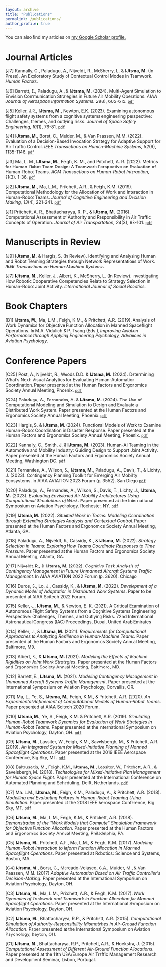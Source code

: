 ```yaml
---
layout: archive
title: "Publications"
permalink: /publications/
author_profile: true
---
```

You can also find my articles on <u><a href="https://scholar.google.com/citations?user=CepXXxYAAAAJ&hl=en">my Google Scholar profile</a>.</u>

# Journal Articles
\[J7\] Kannally, C., Paladugu, A., Nijveldt, R., McSherry, L. & **IJtsma, M.** (In Press). An Exploratory Study of Contextual Control Modes in Teamwork. *Human Factors*.

\[J6\] Barrett, E., Paladugu, A., & **IJtsma, M.** (2024). Multi-Agent Simulation to Envision Communication Strategies in Future Air Mobility Operations. *AIAA Journal of Aerospace Information Systems. 21*(8), 605-615. [`pdf`](https://doi.org/10.2514/1.I011239)

\[J5\] Keller, J.R., **IJtsma, M.**, Newton, E.K. (2023). Examining autonomous flight safety systems from a cognitive systems engineering perspective: Challenges, themes, and outlying risks. *Journal of Space Safety Engineering, 10*(1), 76-81. [`pdf`](ttps://doi.org/10.1016/j.jsse.2022.11.005)

\[J4\] **IJtsma, M.**, Borst, C., Mulder, M., & Van Paassen, M.M. (2022). Evaluation of a Decision-Based Invocation Strategy for Adaptive Support for Air Traffic Control. *IEEE Transactions on Human-Machine Systems, 52*(6), 1135-1146. [`pdf`](https://doi.org/10.1109/THMS.2022.3208817)

\[J3\] Ma, L. M., **IJtsma, M.**, Feigh, K. M., and Pritchett, A. R. (2022). Metrics for Human-Robot Team Design: A Teamwork Perspective on Evaluation of Human-Robot Teams. *ACM Transactions on Human-Robot Interaction, 11*(3). 1-36. [`pdf`](https://doi.org/10.1145/3522581)

\[J2\] **IJtsma, M.**, Ma, L.M., Pritchett, A.R., & Feigh, K.M. (2019). Computational Methodology for the Allocation of Work and Interaction in Human-Robot Teams. *Journal of Cognitive Engineering and Decision Making, 13*(4), 221-241. [`pdf`](https://doi.org/10.1177/1555343419869484)

\[J1\] Pritchett, A. R., Bhattacharyya, R. P., & **IJtsma, M.** (2016). Computational Assessment of Authority and Responsibility in Air Traffic Concepts of Operation. *Journal of Air Transportation, 24*(3), 93-101. [`pdf`](https://doi.org/10.2514/1.D0024)

# Manuscripts in Review

\[J9\] **IJtsma, M.** & Hargis, S. (In Review). Identifying and Analyzing Human and Robot Teaming Strategies through Network Representations of Work. *IEEE Transactions on Human-Machine Systems*.

\[J7\] **IJtsma, M.**, Keller, J., Albert, K., McSherry, L. (In Review). Investigating How Robotic Cooperative Competencies Relate to Strategy Selection in Human-Robot Joint Activity. *International Journal of Social Robotics.*

# Book Chapters
\[B1\] **IJtsma, M.**, Ma, L.M., Feigh, K.M., & Pritchett, A.R. (2019). Analysis of Work Dynamics for Objective Function Allocation in Manned Spaceflight Operations. In M.A. Vidulich & P. Tsang (Eds.), *Improving Aviation Performance through Applying Engineering Psychology, Advances in Aviation Psychology*.

# Conference Papers
\[C25\] Post, A., Nijveldt, R., Woods D.D. & **IJtsma, M.** (2024). Determining What’s Next: Visual Analytics for Evaluating Human-Automation Coordination. Paper presented at the Human Factors and Ergonomics Society Annual Meeting, Phoenix. [`pdf`](https://doi.org/10.1177/10711813241276459)

\[C24\] Paladugu, A., Fernandes, A. & **IJtsma, M.** (2024). The Use of Computational Modeling and Simulation to Design and Evaluate a Distributed Work System. Paper presented at the Human Factors and Ergonomics Society Annual Meeting, Phoenix. [`pdf`](https://doi.org/10.1177/10711813241276450)

\[C23\] Hargis, S. & **IJtsma, M.** (2024). Functional Models of Work to Examine Human-Robot Coordination in Disaster Response. Paper presented at the Human Factors and Ergonomics Society Annual Meeting, Phoenix. [`pdf`](https://doi.org/10.1177/10711813241276478)

\[C22\] Kannally, C., Smith, J. & **IJtsma, M.** (2023). Human-AI Teaming in the Automotive and Mobility Industry: Guiding Design to Support Joint Activity. Paper presented at the Human Factors and Ergonomics Society Annual Meeting, Washington DC. [`pdf`](https://doi.org/10.1177/0959651812456333)

\[C21\] Fernandes, A., Wilson, S., **IJtsma, M.**, Paladugu, A., Davis, T., & Lichty, J. (2023). Contingency Planning Toolkit for Emerging Air Mobility Ecosystems. In AIAA AVIATION 2023 Forum (p. 3552). San Diego [`pdf`](https://doi.org/10.2514/6.2023-3552)

\[C20\] Paladugu, A., Fernandes, A., Wilson, S., Davis, T., Lichty, J., **IJtsma, M.** (2023). *Evaluating Envisioned Air Mobility Architectures Using Computational Simulations of Work*. Paper presented at the International Symposium on Aviation Psychology. Rochester, NY. [`pdf`](https://corescholar.libraries.wright.edu/cgi/viewcontent.cgi?article=1001&&context=isap_2023&&sei-redir=1&referer=https%253A%252F%252Fscholar.google.com%252Fscholar%253Fhl%253Den%2526as_sdt%253D0%25252C36%2526q%253DEvaluating%252BEnvisioned%252BAir%252BMobility%252BArchitectures%252BUsing%252BComputational%252BSimulations%252Bof%252BWork%2526btnG%253D#search=%22Evaluating%20Envisioned%20Air%20Mobility%20Architectures%20Using%20Computational%20Simulations%20Work%22)

\[C19\] **IJtsma, M.** (2022). *Situated Work in Teams: Modeling Coordination through Extending Strategies Analysis and Contextual Control*. Paper presented at the Human Factors and Ergonomics Society Annual Meeting, Atlanta, GA.

\[C18\] Paladugu, A., Nijveldt, R., Cassidy, K., & **IJtsma, M.** (2022). *Strategy Selection in Teams: Exploring How Teams Coordinate Responses to Time Pressure*. Paper presented at the Human Factors and Ergonomics Society Annual Meeting, Atlanta, GA.

\[C17\] Nijveldt, R., & **IJtsma, M.** (2022). *Cognitive Task Analysis of Contingency Management in Future Unmanned Aircraft Systems Traffic Management*. In AIAA AVIATION 2022 Forum (p. 3620). Chicago  

\[C16\] Duros, S., Lo, J., Cassidy, K., & **IJtsma, M.** (2022). *Development of a Dynamic Model of Adaptation in Distributed Work Systems*. Paper to be presented at AIAA Scitech 2022 Forum.

\[C15\] Keller, J., **IJtsma, M.**, & Newton, E. K. (2021). A Critical Examination of Autonomous Flight Safety Systems from a Cognitive Systems Engineering Perspective: Challenges, Themes, and Outlying Risks. 72nd International Astronautical Congress (IAC) Proceedings, Dubai, United Arab Emirates

\[C14\] Keller, J., & **IJtsma, M.** (2021). *Requirements for Computational Approaches to Analyzing Resilience in Human-Machine Teams*. Paper presented at the Human Factors and Ergonomics Society Annual Meeting, Baltimore, MD.

\[C13\] Albert, K., & **IJtsma, M.** (2021). *Modeling the Effects of Machine Rigidities on Joint Work Strategies*. Paper presented at the Human Factors and Ergonomics Society Annual Meeting, Baltimore, MD.

\[C12\] Barrett, E., **IJtsma, M.** (2021). *Modeling Contingency Management in Unmanned Aircraft Systems Traffic Management*. Paper presented at the International Symposium on Aviation Psychology, Corvallis, OR.

\[C11\] Ma, L., Ye, S., **IJtsma, M.**, Feigh, K.M., & Pritchett, A.R. (2020). *An Experimental Refinement of Computational Models of Human-Robot Teams*. Paper presented at AIAA Scitech 2020 Forum.

\[C10\] **IJtsma, M.**, Ye, S., Feigh, K.M. & Pritchett, A.R. (2019). *Simulating Human-Robot Teamwork Dynamics for Evaluation of Work Strategies in Human-Robot Teams*. Paper presented at the International Symposium on Aviation Psychology, Dayton, OH. [`pdf`](https://corescholar.libraries.wright.edu/cgi/viewcontent.cgi?article=1017&context=isap_2019)

\[C9\] **IJtsma, M.**, Lassiter, W., Feigh, K.M., Savelsbergh, M., & Pritchett, A.R. (2019). *An Integrated System for Mixed-Initiative Planning of Manned Spaceflight Operations*. Paper presented at the 2019 IEEE Aerospace Conference, Big Sky, MT. [`pdf`](https://ieeexplore.ieee.org/document/8741566)

\[C8\] Baltrusaitis, M., Feigh, K.M., **IJtsma, M.**, Lassiter, W., Pritchett, A.R., & Savelsbergh, M. (2018). *Technologies for Mixed-Initiative Plan Management for Human Space Flight*. Paper presented at the International Conference on Automated Planning and Scheduling, Delft, Netherlands. [`pdf`](https://xaip.mybluemix.net/papers/UISP_2018_1.pdf)

\[C7\] Ma. L.M., **IJtsma, M.**, Feigh, K.M., Paladugu, A., & Pritchett, A.R. (2018). *Modelling and Evaluating Failures in Human-Robot Teaming Using Simulation*. Paper presented at the 2018 IEEE Aerospace Conference, Big Sky, MT. [`pdf`](
https://ieeexplore.ieee.org/document/8396581)

\[C6\] **IJtsma, M.**, Ma, L.M., Feigh, K.M., & Pritchett, A.R. (2018). *Demonstration of the "Work Models that Compute" Simulation Framework for Objective Function Allocation*. Paper presented at the Human Factors and Ergonomics Society Annual Meeting, Philadelphia, PA.

\[C5\] **IJtsma, M.**, Pritchett, A.R., Ma, L.M., & Feigh, K.M. (2017). *Modeling Human-Robot Interaction to Inform Function Allocation in Manned Spaceflight Operations*. Paper presented at Robotics: Science and Systems, Boston, MA.

\[C4\] **IJtsma, M.**, Borst, C., Mercado-Velasco, G.A., Mulder, M., & Van Paassen, M.M. (2017) *Adaptive Automation Based on Air Traffic Controller's Decision-Making*. Paper presented at the International Symposium on Aviation Psychology, Dayton, OH.

\[C3\] **IJtsma, M.**, Ma, L.M., Pritchett, A.R., & Feigh, K.M. (2017). *Work Dynamics of Taskwork and Teamwork in Function Allocation for Manned Spaceflight Operations*. Paper presented at the International Symposium on Aviation Psychology, Dayton, OH.

\[C2\] **IJtsma, M.**, Bhattacharyya, R.P., & Pritchett, A.R. (2015). *Computational Simulation of Authority-Responsibility Mismatches in Air-Ground Function Allocation*. Paper presented at the International Symposium on Aviation Psychology, Dayton, OH.

\[C1\] **IJtsma, M.**, Bhattacharyya, R.P., Pritchett, A.R., & Hoekstra, J. (2015). *Computational Assessment of Different Air-Ground Function Allocations*. Paper presented at the 11th USA/Europe Air Traffic Management Research and Development Seminar, Lisbon, Portugal.